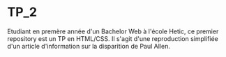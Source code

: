 # TP_2
Etudiant en premère année d'un Bachelor Web à l'école Hetic, ce premier repository est un TP en HTML/CSS.
Il s'agit d'une reproduction simplifiée d'un article d'information sur la disparition de Paul Allen.

